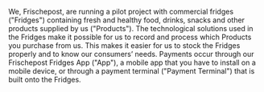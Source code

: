We, Frischepost, are running a pilot project with commercial fridges ("Fridges") containing fresh and healthy food, drinks, snacks and other products supplied by us ("Products"). The technological solutions used in the Fridges make it possible for us to record and process which Products you purchase from us. This makes it easier for us to stock the Fridges properly and to know our consumers’ needs. Payments occur through our Frischepost Fridges App ("App"), a mobile app that you have to install on a mobile device, or through a payment terminal ("Payment Terminal") that is built onto the Fridges.